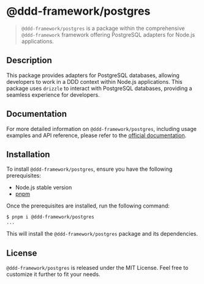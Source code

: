 # @ddd-framework/postgres

> `@ddd-framework/postgres` is a package within the comprehensive `@ddd-framework` framework offering PostgreSQL adapters for Node.js applications.

## Description

This package provides adapters for PostgreSQL databases, allowing developers to work in a DDD context within Node.js applications. This package uses `drizzle` to interact with PostgreSQL databases, providing a seamless experience for developers.

## Documentation

For more detailed information on `@ddd-framework/postgres`, including usage examples and API reference, please refer to the [official documentation](https://rmolinamir.github.io/ddd-framework/modules/postgres.html).

## Installation

To install `@ddd-framework/postgres`, ensure you have the following prerequisites:

- Node.js stable version
- [pnpm](https://pnpm.io/)

Once the prerequisites are installed, run the following command:

```shell
$ pnpm i @ddd-framework/postgres
...
```

This will install the `@ddd-framework/postgres` package and its dependencies.

## License

`@ddd-framework/postgres` is released under the MIT License. Feel free to customize it further to fit your needs.
